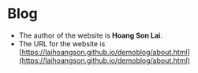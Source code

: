 
# Blog

* The author of the website is **Hoang Son Lai**.
* The URL for the website is [https://laihoangson.github.io/demoblog/about.html](https://laihoangson.github.io/demoblog/about.html)
